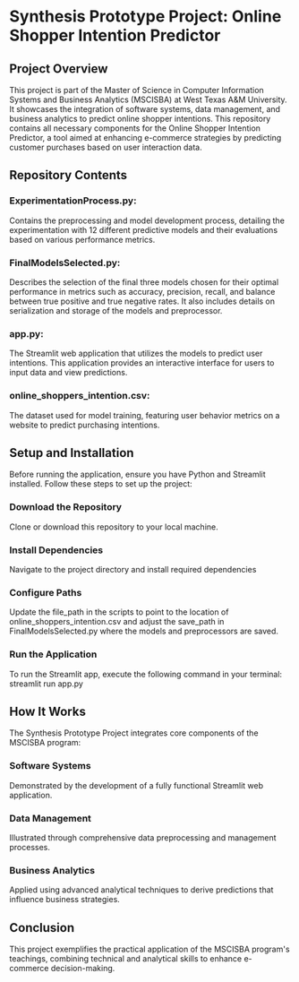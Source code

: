 # Synthesis Prototype Project: Online Shopper Intention Predictor

## Project Overview
This project is part of the Master of Science in Computer Information Systems and Business Analytics (MSCISBA) at West Texas A&M University. It showcases the integration of software systems, data management, and business analytics to predict online shopper intentions. This repository contains all necessary components for the Online Shopper Intention Predictor, a tool aimed at enhancing e-commerce strategies by predicting customer purchases based on user interaction data.

## Repository Contents
### ExperimentationProcess.py:
Contains the preprocessing and model development process, detailing the experimentation with 12 different predictive models and their evaluations based on various performance metrics.
### FinalModelsSelected.py: 
Describes the selection of the final three models chosen for their optimal performance in metrics such as accuracy, precision, recall, and balance between true positive and true negative rates. It also includes details on serialization and storage of the models and preprocessor.
### app.py:
The Streamlit web application that utilizes the models to predict user intentions. This application provides an interactive interface for users to input data and view predictions.
### online_shoppers_intention.csv: 
The dataset used for model training, featuring user behavior metrics on a website to predict purchasing intentions.

## Setup and Installation
Before running the application, ensure you have Python and Streamlit installed. Follow these steps to set up the project:
### Download the Repository
Clone or download this repository to your local machine.
### Install Dependencies
Navigate to the project directory and install required dependencies
### Configure Paths
Update the file_path in the scripts to point to the location of online_shoppers_intention.csv and adjust the save_path in FinalModelsSelected.py where the models and preprocessors are saved.
### Run the Application
To run the Streamlit app, execute the following command in your terminal: streamlit run app.py

## How It Works
The Synthesis Prototype Project integrates core components of the MSCISBA program:

### Software Systems
Demonstrated by the development of a fully functional Streamlit web application.
### Data Management
Illustrated through comprehensive data preprocessing and management processes.
### Business Analytics
Applied using advanced analytical techniques to derive predictions that influence business strategies.

## Conclusion
This project exemplifies the practical application of the MSCISBA program's teachings, combining technical and analytical skills to enhance e-commerce decision-making.
